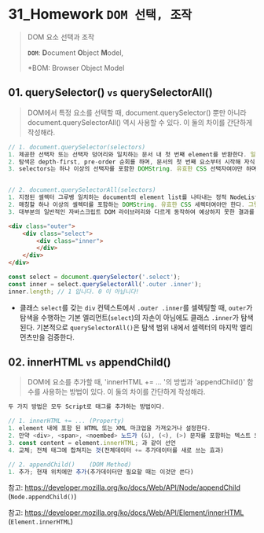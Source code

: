 # 31_Homework	`DOM 선택, 조작`

>DOM 요소 선택과 조작
>
>**`DOM`**: **D**ocument **O**bject **M**odel,
>
>*BOM: Browser Object Model

## 01. querySelector() `vs` querySelectorAll()

> DOM에서 특정 요소를 선택할 때, document.querySelector() 뿐만 아니라 document.querySelectorAll() 역시 사용할 수 있다. 이 둘의 차이를 간단하게 작성해라.

```javascript
// 1. document.querySelector(selectors)
1. 제공한 선택자 또는 선택자 덩어리와 일치하는 문서 내 첫 번째 element를 반환한다. 일치하는 요소가 없으면 null을 반환한다.
2. 탐색은 depth-first, pre-order 순회를 하며, 문서의 첫 번째 요소부터 시작해 자식 노드의 수를 기준으로 순회한다.
3. selectors는 하나 이상의 선택자를 포함한 DOMString. 유효한 CSS 선택자여야만 하며 아닐 경우 SYNTAX_ERR 예외가 발생한다. 


// 2. document.querySelectorAll(selectors)
1. 지정된 셀렉터 그루벵 일치하는 document의 element list를 나타내는 정적 NodeList를 반환한다. 일치하는 것이 없는 경우에는 비어 있는 NodeList(즉, NodeList.length === 0)를 반환한다.
2. 매칭할 하나 이상의 셀렉터를 포함하는 DOMString. 유효한 CSS 세렉터여야만 한다. 그렇지 않을 경우 SYNTAX_ERR 예외가 발생한다.
3. 대부분의 일반적인 자바스크립트 DOM 라이브러리와 다르게 동작하여 예상하지 못한 결과를 가져올 수 있음
```

```html
<div class="outer">
    <div class="select">
        <div class="inner">
        </div>
    </div>
</div>
```

```javascript
const select = document.querySelector('.select');
const inner = select.querySelectorAll('.outer .inner');
inner.length; // 1 입니다. 0 이 아닙니다!
```

- 클래스 `select`를 갖는 `div` 컨텍스트에서 `.outer .inner`를 셀렉팅할 때, `outer`가 탐색을 수행하는 기본 엘리먼트(`select`)의 자손이 아님에도 클래스 `.inner`가 탐색된다. 기본적으로 `querySelectorAll()`은 탐색 범위 내에서 셀렉터의 마지막 엘리먼츠만을 검증한다. 

## 02. innerHTML `vs` appendChild()

> DOM에 요소를 추가할 때, 'innerHTML += ... '의 방법과 'appendChild()' 함수를 사용하는 방법이 있다. 이 둘의 차이를 간단하게 작성해라.

```javascript
두 가지 방법은 모두 Script로 태그를 추가하는 방법이다.

// 1. innerHTML += ... (Property)
1. element 내에 포함 된 HTML 또는 XML 마크업을 가져오거나 설정한다.
2. 만약 <div>, <span>, <noembed> 노드가 (&), (<), (>) 문자를 포함하는 텍스트 노드를 자식으로 갖고 있으면, innerHTML은 이러한 문자들을 각각 ("&amp;"), ("&lt;"), ("&gt;")로 반환한다.
3. const content = element.innerHTML; 과 같이 선언
4. 교체; 전체 태그에 합쳐지는 것(전체데이터 += 추가데이터를 새로 쓰는 효과)

// 2. appendChild()	   (DOM Method)
1. 추가; 현재 위치에만 추가(추가데이터만 필요할 때는 이것만 쓴다)
```

참고:  https://developer.mozilla.org/ko/docs/Web/API/Node/appendChild  (`Node.appendChild()`)

참고:  https://developer.mozilla.org/ko/docs/Web/API/Element/innerHTML  (`Element.innerHTML`)

